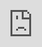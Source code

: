 <!DOCTYPE html>
<html>
   <head>
<meta name="viewport" content="width=device-width, initial-scale=1">
      <base target="_top">
   </head>
   <body>
      <iframe style="position: absolute;top: 0;left: 0;width: 100%;height: 100%;border: 0;" src="https://script.google.com/macros/s/AKfycbyNxhzFV8fRPzK64au35Bq0_5ZZfbqJOkAYrcnvt8jn9LJ_LpOG0fttAFIuyNl10eQ0/exec"/>
   </body>
</html>
